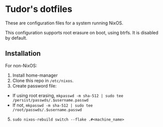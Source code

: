 # Tudor's dotfiles

These are configuration files for a system running NixOS.

This configuration supports root erasure on boot, using btrfs. It is disabled by default.

## Installation

For non-NixOS:

1. Install home-manager
3. Clone this repo in `/etc/nixos`.
4. Create password file:
  * If using root erasing, `mkpasswd -m sha-512 | sudo tee /persist/passwds/.$username.passwd`
  * If not, `mkpasswd -m sha-512 | sudo tee /root/passwds/.$username.passwd`
5. `sudo nixos-rebuild switch --flake .#<machine_name>`
